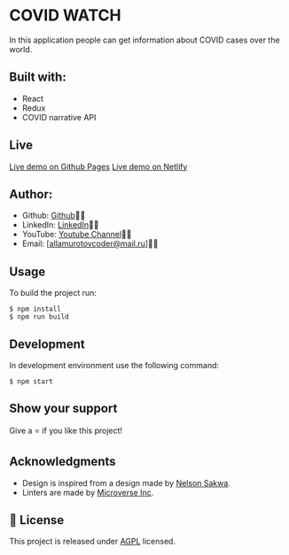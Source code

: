 # COVID WATCH
In this application people can get information about COVID cases over the world.

## Built with:
 * React
 * Redux
 * COVID narrative API

## Live
[Live demo on Github Pages](https://fed1k.github.io/Covid/)
[Live demo on Netlify](https://covid-firdavs.netlify.app/)

## Author:
  * Github: [Github](https://github.com/fed1k)🐱‍👤
  * LinkedIn: [LinkedIn](https://www.linkedin.com/in/firdavs-allamurotov/)🐱‍👤
  * YouTube: [Youtube Channel](https://www.youtube.com/channel/UCVI8V6_LvcBB-tPWo9I63rg/featured)🐱‍👤
  * Email: [allamurotovcoder@mail.ru]🐱‍👤

## Usage
To build the project run:

```
$ npm install
$ npm run build
```
## Development
In development environment use the following command:
```
$ npm start
```

## Show your support

Give a ⭐️ if you like this project!

## Acknowledgments

- Design is inspired from a design made by [Nelson Sakwa](https://www.behance.net/gallery/31579789/Ballhead-App-(Free-PSDs)).
- Linters are made by [Microverse Inc](https://github.com/microverseinc/linters-config/).

## 📝 License

This project is released under [AGPL](./LICENSE) licensed.
